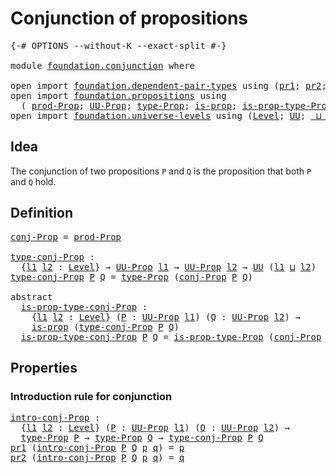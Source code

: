 # Conjunction of propositions

<pre class="Agda"><a id="40" class="Symbol">{-#</a> <a id="44" class="Keyword">OPTIONS</a> <a id="52" class="Pragma">--without-K</a> <a id="64" class="Pragma">--exact-split</a> <a id="78" class="Symbol">#-}</a>

<a id="83" class="Keyword">module</a> <a id="90" href="foundation.conjunction.html" class="Module">foundation.conjunction</a> <a id="113" class="Keyword">where</a>

<a id="120" class="Keyword">open</a> <a id="125" class="Keyword">import</a> <a id="132" href="foundation.dependent-pair-types.html" class="Module">foundation.dependent-pair-types</a> <a id="164" class="Keyword">using</a> <a id="170" class="Symbol">(</a><a id="171" href="foundation-core.dependent-pair-types.html#592" class="Field">pr1</a><a id="174" class="Symbol">;</a> <a id="176" href="foundation-core.dependent-pair-types.html#604" class="Field">pr2</a><a id="179" class="Symbol">;</a> <a id="181" href="foundation-core.dependent-pair-types.html#575" class="InductiveConstructor">pair</a><a id="185" class="Symbol">)</a>
<a id="187" class="Keyword">open</a> <a id="192" class="Keyword">import</a> <a id="199" href="foundation.propositions.html" class="Module">foundation.propositions</a> <a id="223" class="Keyword">using</a>
  <a id="231" class="Symbol">(</a> <a id="233" href="foundation-core.propositions.html#5805" class="Function">prod-Prop</a><a id="242" class="Symbol">;</a> <a id="244" href="foundation-core.propositions.html#1322" class="Function">UU-Prop</a><a id="251" class="Symbol">;</a> <a id="253" href="foundation-core.propositions.html#1424" class="Function">type-Prop</a><a id="262" class="Symbol">;</a> <a id="264" href="foundation-core.propositions.html#1246" class="Function">is-prop</a><a id="271" class="Symbol">;</a> <a id="273" href="foundation-core.propositions.html#1491" class="Function">is-prop-type-Prop</a><a id="290" class="Symbol">)</a>
<a id="292" class="Keyword">open</a> <a id="297" class="Keyword">import</a> <a id="304" href="foundation.universe-levels.html" class="Module">foundation.universe-levels</a> <a id="331" class="Keyword">using</a> <a id="337" class="Symbol">(</a><a id="338" href="Agda.Primitive.html#597" class="Postulate">Level</a><a id="343" class="Symbol">;</a> <a id="345" href="foundation-core.universe-levels.html#222" class="Primitive">UU</a><a id="347" class="Symbol">;</a> <a id="349" href="Agda.Primitive.html#810" class="Primitive Operator">_⊔_</a><a id="352" class="Symbol">)</a>
</pre>
## Idea

The conjunction of two propositions `P` and `Q` is the proposition that both `P` and `Q` hold.

## Definition

<pre class="Agda"><a id="conj-Prop"></a><a id="487" href="foundation.conjunction.html#487" class="Function">conj-Prop</a> <a id="497" class="Symbol">=</a> <a id="499" href="foundation-core.propositions.html#5805" class="Function">prod-Prop</a>

<a id="type-conj-Prop"></a><a id="510" href="foundation.conjunction.html#510" class="Function">type-conj-Prop</a> <a id="525" class="Symbol">:</a>
  <a id="529" class="Symbol">{</a><a id="530" href="foundation.conjunction.html#530" class="Bound">l1</a> <a id="533" href="foundation.conjunction.html#533" class="Bound">l2</a> <a id="536" class="Symbol">:</a> <a id="538" href="Agda.Primitive.html#597" class="Postulate">Level</a><a id="543" class="Symbol">}</a> <a id="545" class="Symbol">→</a> <a id="547" href="foundation-core.propositions.html#1322" class="Function">UU-Prop</a> <a id="555" href="foundation.conjunction.html#530" class="Bound">l1</a> <a id="558" class="Symbol">→</a> <a id="560" href="foundation-core.propositions.html#1322" class="Function">UU-Prop</a> <a id="568" href="foundation.conjunction.html#533" class="Bound">l2</a> <a id="571" class="Symbol">→</a> <a id="573" href="foundation-core.universe-levels.html#222" class="Primitive">UU</a> <a id="576" class="Symbol">(</a><a id="577" href="foundation.conjunction.html#530" class="Bound">l1</a> <a id="580" href="Agda.Primitive.html#810" class="Primitive Operator">⊔</a> <a id="582" href="foundation.conjunction.html#533" class="Bound">l2</a><a id="584" class="Symbol">)</a>
<a id="586" href="foundation.conjunction.html#510" class="Function">type-conj-Prop</a> <a id="601" href="foundation.conjunction.html#601" class="Bound">P</a> <a id="603" href="foundation.conjunction.html#603" class="Bound">Q</a> <a id="605" class="Symbol">=</a> <a id="607" href="foundation-core.propositions.html#1424" class="Function">type-Prop</a> <a id="617" class="Symbol">(</a><a id="618" href="foundation.conjunction.html#487" class="Function">conj-Prop</a> <a id="628" href="foundation.conjunction.html#601" class="Bound">P</a> <a id="630" href="foundation.conjunction.html#603" class="Bound">Q</a><a id="631" class="Symbol">)</a>

<a id="634" class="Keyword">abstract</a>
  <a id="is-prop-type-conj-Prop"></a><a id="645" href="foundation.conjunction.html#645" class="Function">is-prop-type-conj-Prop</a> <a id="668" class="Symbol">:</a>
    <a id="674" class="Symbol">{</a><a id="675" href="foundation.conjunction.html#675" class="Bound">l1</a> <a id="678" href="foundation.conjunction.html#678" class="Bound">l2</a> <a id="681" class="Symbol">:</a> <a id="683" href="Agda.Primitive.html#597" class="Postulate">Level</a><a id="688" class="Symbol">}</a> <a id="690" class="Symbol">(</a><a id="691" href="foundation.conjunction.html#691" class="Bound">P</a> <a id="693" class="Symbol">:</a> <a id="695" href="foundation-core.propositions.html#1322" class="Function">UU-Prop</a> <a id="703" href="foundation.conjunction.html#675" class="Bound">l1</a><a id="705" class="Symbol">)</a> <a id="707" class="Symbol">(</a><a id="708" href="foundation.conjunction.html#708" class="Bound">Q</a> <a id="710" class="Symbol">:</a> <a id="712" href="foundation-core.propositions.html#1322" class="Function">UU-Prop</a> <a id="720" href="foundation.conjunction.html#678" class="Bound">l2</a><a id="722" class="Symbol">)</a> <a id="724" class="Symbol">→</a>
    <a id="730" href="foundation-core.propositions.html#1246" class="Function">is-prop</a> <a id="738" class="Symbol">(</a><a id="739" href="foundation.conjunction.html#510" class="Function">type-conj-Prop</a> <a id="754" href="foundation.conjunction.html#691" class="Bound">P</a> <a id="756" href="foundation.conjunction.html#708" class="Bound">Q</a><a id="757" class="Symbol">)</a>
  <a id="761" href="foundation.conjunction.html#645" class="Function">is-prop-type-conj-Prop</a> <a id="784" href="foundation.conjunction.html#784" class="Bound">P</a> <a id="786" href="foundation.conjunction.html#786" class="Bound">Q</a> <a id="788" class="Symbol">=</a> <a id="790" href="foundation-core.propositions.html#1491" class="Function">is-prop-type-Prop</a> <a id="808" class="Symbol">(</a><a id="809" href="foundation.conjunction.html#487" class="Function">conj-Prop</a> <a id="819" href="foundation.conjunction.html#784" class="Bound">P</a> <a id="821" href="foundation.conjunction.html#786" class="Bound">Q</a><a id="822" class="Symbol">)</a>
</pre>
## Properties

### Introduction rule for conjunction

<pre class="Agda"><a id="intro-conj-Prop"></a><a id="887" href="foundation.conjunction.html#887" class="Function">intro-conj-Prop</a> <a id="903" class="Symbol">:</a>
  <a id="907" class="Symbol">{</a><a id="908" href="foundation.conjunction.html#908" class="Bound">l1</a> <a id="911" href="foundation.conjunction.html#911" class="Bound">l2</a> <a id="914" class="Symbol">:</a> <a id="916" href="Agda.Primitive.html#597" class="Postulate">Level</a><a id="921" class="Symbol">}</a> <a id="923" class="Symbol">(</a><a id="924" href="foundation.conjunction.html#924" class="Bound">P</a> <a id="926" class="Symbol">:</a> <a id="928" href="foundation-core.propositions.html#1322" class="Function">UU-Prop</a> <a id="936" href="foundation.conjunction.html#908" class="Bound">l1</a><a id="938" class="Symbol">)</a> <a id="940" class="Symbol">(</a><a id="941" href="foundation.conjunction.html#941" class="Bound">Q</a> <a id="943" class="Symbol">:</a> <a id="945" href="foundation-core.propositions.html#1322" class="Function">UU-Prop</a> <a id="953" href="foundation.conjunction.html#911" class="Bound">l2</a><a id="955" class="Symbol">)</a> <a id="957" class="Symbol">→</a>
  <a id="961" href="foundation-core.propositions.html#1424" class="Function">type-Prop</a> <a id="971" href="foundation.conjunction.html#924" class="Bound">P</a> <a id="973" class="Symbol">→</a> <a id="975" href="foundation-core.propositions.html#1424" class="Function">type-Prop</a> <a id="985" href="foundation.conjunction.html#941" class="Bound">Q</a> <a id="987" class="Symbol">→</a> <a id="989" href="foundation.conjunction.html#510" class="Function">type-conj-Prop</a> <a id="1004" href="foundation.conjunction.html#924" class="Bound">P</a> <a id="1006" href="foundation.conjunction.html#941" class="Bound">Q</a>
<a id="1008" href="foundation-core.dependent-pair-types.html#592" class="Field">pr1</a> <a id="1012" class="Symbol">(</a><a id="1013" href="foundation.conjunction.html#887" class="Function">intro-conj-Prop</a> <a id="1029" href="foundation.conjunction.html#1029" class="Bound">P</a> <a id="1031" href="foundation.conjunction.html#1031" class="Bound">Q</a> <a id="1033" href="foundation.conjunction.html#1033" class="Bound">p</a> <a id="1035" href="foundation.conjunction.html#1035" class="Bound">q</a><a id="1036" class="Symbol">)</a> <a id="1038" class="Symbol">=</a> <a id="1040" href="foundation.conjunction.html#1033" class="Bound">p</a>
<a id="1042" href="foundation-core.dependent-pair-types.html#604" class="Field">pr2</a> <a id="1046" class="Symbol">(</a><a id="1047" href="foundation.conjunction.html#887" class="Function">intro-conj-Prop</a> <a id="1063" href="foundation.conjunction.html#1063" class="Bound">P</a> <a id="1065" href="foundation.conjunction.html#1065" class="Bound">Q</a> <a id="1067" href="foundation.conjunction.html#1067" class="Bound">p</a> <a id="1069" href="foundation.conjunction.html#1069" class="Bound">q</a><a id="1070" class="Symbol">)</a> <a id="1072" class="Symbol">=</a> <a id="1074" href="foundation.conjunction.html#1069" class="Bound">q</a>
</pre>